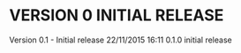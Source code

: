 
VERSION 0  INITIAL RELEASE
==========================

   Version 0.1 - Initial release
      22/11/2015 16:11  0.1.0  initial release